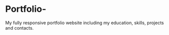 # Portfolio-
My fully responsive portfolio website including my education, skills, projects and contacts.
